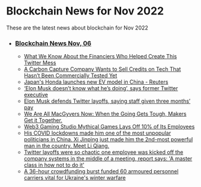 # Blockchain News for Nov 2022
These are the latest news about blockchain for Nov 2022
- ### [Blockchain News Nov, 06](./06)
    - [What We Know About the Financiers Who Helped Create This Twitter Mess](https://gizmodo.com/twitter-elon-musk-finance-1849744679) 
    - [A Carbon Capture Company Wants to Sell Credits on Tech That Hasn’t Been Commercially Tested Yet](https://gizmodo.com/a-carbon-capture-company-wants-to-sell-credits-on-tech-1849710164) 
    - [Japan's Honda launches new EV model in China - Reuters](https://www.reuters.com/business/autos-transportation/japans-honda-launches-new-ev-model-china-2022-11-05/) 
    - [‘Elon Musk doesn’t know what he’s doing’, says former Twitter executive](https://www.theguardian.com/technology/2022/nov/05/elon-musk-doesnt-know-what-hes-doing-says-former-twitter-executive) 
    - [Elon Musk defends Twitter layoffs, saying staff given three months’ pay](https://www.theguardian.com/technology/2022/nov/05/elon-musk-defends-twitter-layoffs-saying-staff-given-three-months-pay) 
    - [We Are All MacGyvers Now: When the Going Gets Tough, Makers Get it Together.](https://makezine.com/article/maker-news/we-are-all-macgyvers-now-when-the-going-gets-tough-makers-get-it-together/) 
    - [Web3 Gaming Studio Mythical Games Lays Off 10% of Its Employees](https://slashdot.org/story/22/11/04/2159238/web3-gaming-studio-mythical-games-lays-off-10-of-its-employees) 
    - [His COVID lockdowns made him one of the most unpopular politicians in China. Xi Jinping just made him the 2nd-most powerful man in the country. Meet Li Qiang.](https://www.businessinsider.com/li-qiang-china-2nd-most-powerful-man-shanghai-lockdowns-2022-11) 
    - [Twitter layoffs were so chaotic one employee was kicked off the company systems in the middle of a meeting, report says: 'A master class in how not to do it'](https://www.businessinsider.com/twitter-employee-kicked-off-company-systems-in-middle-of-meeting-2022-11) 
    - [A 36-hour crowdfunding burst funded 60 armoured personnel carriers vital for Ukraine's winter warfare](https://www.businessinsider.com/ukraine-55m-buy-50-apcs-raised-24-hour-crowdfunding-burst-2022-11) 
